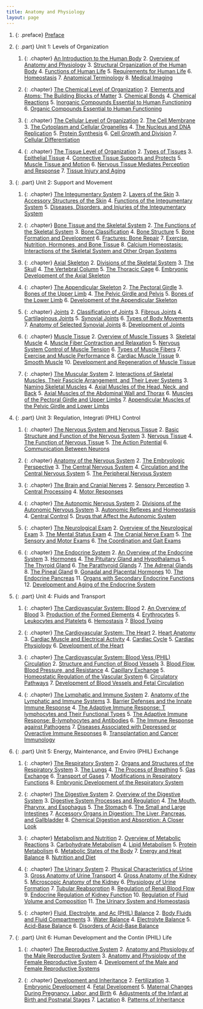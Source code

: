```yaml
---
title: Anatomy and Physiology
layout: page
---
```


1.  {: .preface} [Preface](m46844)
2.  {: .part} Unit 1: Levels of Organization
    1.  {: .chapter} [An Introduction to the Human Body](m45981)
        2. [Overview of Anatomy and Physiology](m45983)
        3. [Structural Organization of the Human Body](m45985)
        4. [Functions of Human Life](m45986)
        5. [Requirements for Human Life](m45988)
        6. [Homeostasis](m45989)
        7. [Anatomical Terminology](m45990)
        8. [Medical Imaging](m45991)

    2.  {: .chapter} [The Chemical Level of Organization](m45996)
        2. [Elements and Atoms: The Building Blocks of Matter](m45998)
        3. [Chemical Bonds](m46000)
        4. [Chemical Reactions](m46004)
        5. [Inorganic Compounds Essential to Human Functioning](m46006)
        6. [Organic Compounds Essential to Human Functioning](m46008)

    3.  {: .chapter} [The Cellular Level of Organization](m46016)
        2. [The Cell Membrane](m46021)
        3. [The Cytoplasm and Cellular Organelles](m46023)
        4. [The Nucleus and DNA Replication](m46073)
        5. [Protein Synthesis](m46032)
        6. [Cell Growth and Division](m46034)
        7. [Cellular Differentiation](m46036)

    4.  {: .chapter} [The Tissue Level of Organization](m46045)
        2. [Types of Tissues](m46046)
        3. [Epithelial Tissue](m46048)
        4. [Connective Tissue Supports and Protects](m46049)
        5. [Muscle Tissue and Motion](m46055)
        6. [Nervous Tissue Mediates Perception and Response](m46057)
        7. [Tissue Injury and Aging](m46058)

3.  {: .part} Unit 2: Support and Movement
    1.  {: .chapter} [The Integumentary System](m46059)
        2. [Layers of the Skin](m46060)
        3. [Accessory Structures of the Skin](m46062)
        4. [Functions of the Integumentary System](m46064)
        5. [Diseases, Disorders, and Injuries of the Integumentary System](../.md.xh)

    2.  {: .chapter} [Bone Tissue and the Skeletal System](m46290)
        2. [The Functions of the Skeletal System](m46341)
        3. [Bone Classification](m46282)
        4. [Bone Structure](m46281)
        5. [Bone Formation and Development](m46301)
        6. [Fractures: Bone Repair](m46342)
        7. [Exercise, Nutrition, Hormones, and Bone Tissue](m46305)
        8. [Calcium Homeostasis: Interactions of the Skeletal System and Other Organ Systems](m46295)

    3.  {: .chapter} [Axial Skeleton](m46347)
        2. [Divisions of the Skeletal System](m46344)
        3. [The Skull](m46355)
        4. [The Vertebral Column](m46352)
        5. [The Thoracic Cage](m46350)
        6. [Embryonic Development of the Axial Skeleton](m46348)

    4.  {: .chapter} [The Appendicular Skeleton](m46370)
        2. [The Pectoral Girdle](m46374)
        3. [Bones of the Upper Limb](m46368)
        4. [The Pelvic Girdle and Pelvis](m46375)
        5. [Bones of the Lower Limb](m46364)
        6. [Development of the Appendicular Skeleton](m46376)

    5.  {: .chapter} [Joints](m46402)
        2. [Classification of Joints](m46383)
        3. [Fibrous Joints](m46403)
        4. [Cartilaginous Joints](m46381)
        5. [Synovial Joints](m46394)
        6. [Types of Body Movements](m46398)
        7. [Anatomy of Selected Synovial Joints](m46377)
        8. [Development of Joints](m46388)

    6.  {: .chapter} [Muscle Tissue](m46450)
        2. [Overview of Muscle Tissues](m46473)
        3. [Skeletal Muscle](m46476)
        4. [Muscle Fiber Contraction and Relaxation](m46447)
        5. [Nervous System Control of Muscle Tension](m46470)
        6. [Types of Muscle Fibers](m46480)
        7. [Exercise and Muscle Performance](m46438)
        8. [Cardiac Muscle Tissue](m46404)
        9. [Smooth Muscle](m46478)
        10. [Development and Regeneration of Muscle Tissue](m46407)

    7.  {: .chapter} [The Muscular System](m46492)
        2. [Interactions of Skeletal Muscles, Their Fascicle Arrangement, and Their Lever Systems](m46487)
        3. [Naming Skeletal Muscles](m46498)
        4. [Axial Muscles of the Head, Neck, and Back](m46484)
        5. [Axial Muscles of the Abdominal Wall and Thorax](m46485)
        6. [Muscles of the Pectoral Girdle and Upper Limbs](m46495)
        7. [Appendicular Muscles of the Pelvic Girdle and Lower Limbs](m46482)

4.  {: .part} Unit 3: Regulation, Integrati (PHIL) Control
    1.  {: .chapter} [The Nervous System and Nervous Tissue](m46504)
        2. [Basic Structure and Function of the Nervous System](m46500)
        3. [Nervous Tissue](m46509)
        4. [The Function of Nervous Tissue](m46531)
        5. [The Action Potential](m46526)
        6. [Communication Between Neurons](m46503)

    2.  {: .chapter} [Anatomy of the Nervous System](m46528)
        2. [The Embryologic Perspective](m46535)
        3. [The Central Nervous System](m46533)
        4. [Circulation and the Central Nervous System](m46719)
        5. [The Peripheral Nervous System](m46553)

    3.  {: .chapter} [The Brain and Cranial Nerves](m46561)
        2. [Sensory Perception](m46577)
        3. [Central Processing](m46557)
        4. [Motor Responses](m46574)

    4.  {: .chapter} [The Autonomic Nervous System](m46590)
        2. [Divisions of the Autonomic Nervous System](m46582)
        3. [Autonomic Reflexes and Homeostasis](m46579)
        4. [Central Control](m46581)
        5. [Drugs that Affect the Autonomic System](m46587)

    5.  {: .chapter} [The Neurological Exam](m46593)
        2. [Overview of the Neurological Exam](m46594)
        3. [The Mental Status Exam](m46650)
        4. [The Cranial Nerve Exam](m46607)
        5. [The Sensory and Motor Exams](m46640)
        6. [The Coordination and Gait Exams](m46604)

    6.  {: .chapter} [The Endocrine System](m46682)
        2. [An Overview of the Endocrine System](m46656)
        3. [Hormones](m46667)
        4. [The Pituitary Gland and Hypothalamus](m46699)
        5. [The Thyroid Gland](m46700)
        6. [The Parathyroid Glands](m46687)
        7. [The Adrenal Glands](m46684)
        8. [The Pineal Gland](m46693)
        9. [Gonadal and Placental Hormones](m46670)
        10. [The Endocrine Pancreas](m46685)
        11. [Organs with Secondary Endocrine Functions](m46680)
        12. [Development and Aging of the Endocrine System](m46658)

5.  {: .part} Unit 4: Fluids and Transport
    1.  {: .chapter} [The Cardiovascular System: Blood](m46703)
        2. [An Overview of Blood](m46710)
        3. [Production of the Formed Elements](m46691)
        4. [Erythrocytes](m46707)
        5. [Leukocytes and Platelets](m46701)
        6. [Hemostasis](m46705)
        7. [Blood Typing](m46708)

    2.  {: .chapter} [The Cardiovascular System: The Heart](m46679)
        2. [Heart Anatomy](m46676)
        3. [Cardiac Muscle and Electrical Activity](m46664)
        4. [Cardiac Cycle](m46661)
        5. [Cardiac Physiology](m46672)
        6. [Development of the Heart](m46673)

    3.  {: .chapter} [The Cardiovascular System: Blood Vess (PHIL) Circulation](m46600)
        2. [Structure and Function of Blood Vessels](m46597)
        3. [Blood Flow, Blood Pressure, and Resistance](m46635)
        4. [Capillary Exchange](m46586)
        5. [Homeostatic Regulation of the Vascular System](m46603)
        6. [Circulatory Pathways](m46646)
        7. [Development of Blood Vessels and Fetal Circulation](m46610)

    4.  {: .chapter} [The Lymphatic and Immune System](m46573)
        2. [Anatomy of the Lymphatic and Immune Systems](m46563)
        3. [Barrier Defenses and the Innate Immune Response](m46571)
        4. [The Adaptive Immune Response: T lymphocytes and Their Functional Types](m46560)
        5. [The Adaptive Immune Response: B-lymphocytes and Antibodies](m46558)
        6. [The Immune Response against Pathogens](m46569)
        7. [Diseases Associated with Depressed or Overactive Immune Responses](../contents.md6.xhtml)
        8. [Transplantation and Cancer Immunology](m46583)

6.  {: .part} Unit 5: Energy, Maintenance, and Enviro (PHIL) Exchange
    1.  {: .chapter} [The Respiratory System](m46523)
        2. [Organs and Structures of the Respiratory System](m46548)
        3. [The Lungs](m46551)
        4. [The Process of Breathing](m46549)
        5. [Gas Exchange](m46521)
        6. [Transport of Gases](m46545)
        7. [Modifications in Respiratory Functions](m46524)
        8. [Embryonic Development of the Respiratory System](m46518)

    2.  {: .chapter} [The Digestive System](m46505)
        2. [Overview of the Digestive System](m46506)
        3. [Digestive System Processes and Regulation](m46502)
        4. [The Mouth, Pharynx, and Esophagus](m46511)
        5. [The Stomach](m46517)
        6. [The Small and Large Intestines](m46512)
        7. [Accessory Organs in Digestion: The Liver, Pancreas, and Gallbladder](m46496)
        8. [Chemical Digestion and Absorption: A Closer Look](m46501)

    3.  {: .chapter} [Metabolism and Nutrition](m46458)
        2. [Overview of Metabolic Reactions](m46489)
        3. [Carbohydrate Metabolism](m46451)
        4. [Lipid Metabolism](m46462)
        5. [Protein Metabolism](m46493)
        6. [Metabolic States of the Body](m46466)
        7. [Energy and Heat Balance](m46456)
        8. [Nutrition and Diet](m46467)

    4.  {: .chapter} [The Urinary System](m46430)
        2. [Physical Characteristics of Urine](m46432)
        3. [Gross Anatomy of Urine Transport](m46427)
        4. [Gross Anatomy of the Kidney](m46429)
        5. [Microscopic Anatomy of the Kidney](m46431)
        6. [Physiology of Urine Formation](m46433)
        7. [Tubular Reabsorption](m46443)
        8. [Regulation of Renal Blood Flow](m46435)
        9. [Endocrine Regulation of Kidney Function](m46424)
        10. [Regulation of Fluid Volume and Composition](m46434)
        11. [The Urinary System and Homeostasis](m46446)

    5.  {: .chapter} [Fluid, Electrolyte, and Ac (PHIL) Balance](m46415)
        2. [Body Fluids and Fluid Compartments](m46411)
        3. [Water Balance](m46416)
        4. [Electrolyte Balance](m46414)
        5. [Acid-Base Balance](m46409)
        6. [Disorders of Acid-Base Balance](m46413)

7.  {: .part} Unit 6: Human Development and the Contin (PHIL) Life
    1.  {: .chapter} [The Reproductive System](m46385)
        2. [Anatomy and Physiology of the Male Reproductive System](m46400)
        3. [Anatomy and Physiology of the Female Reproductive System](m46392)
        4. [Development of the Male and Female Reproductive Systems](m46408)

    2.  {: .chapter} [Development and Inheritance](m46339)
        2. [Fertilization](m46308)
        3. [Embryonic Development](m46319)
        4. [Fetal Development](m46316)
        5. [Maternal Changes During Pregnancy, Labor, and Birth](m46353)
        6. [Adjustments of the Infant at Birth and Postnatal Stages](m46335)
        7. [Lactation](m46325)
        8. [Patterns of Inheritance](m46311)
